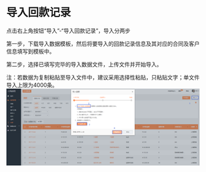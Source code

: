 # 导入回款记录

点击右上角按钮“导入”-“导入回款记录”，导入分两步

第一步，下载导入数据模板，然后将要导入的回款记录信息及其对应的合同及客户信息填写到模板中。

第二步，选择已填写完毕的导入数据文件，上传文件并开始导入。

注：若数据为复制粘贴至导入文件中，建议采用选择性粘贴，只粘贴文字；单文件导入上限为4000条。![](/assets/lix导入回款记录.png)

